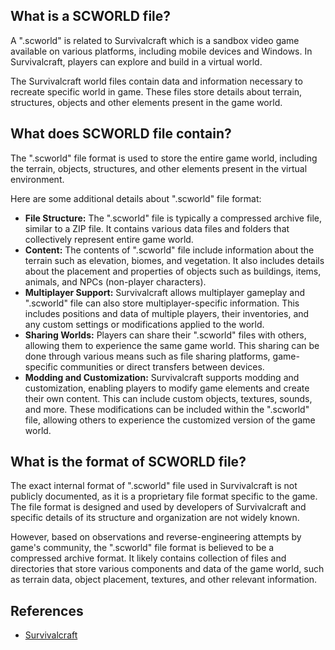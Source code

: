 ## What is a SCWORLD file?

A ".scworld" is related to Survivalcraft which is a sandbox video game available on various platforms, including mobile devices and Windows. In Survivalcraft, players can explore and build in a virtual world.

The Survivalcraft world files contain data and information necessary to recreate specific world in game. These files store details about terrain, structures, objects and other elements present in the game world.

## What does SCWORLD file contain?

The ".scworld" file format is used to store the entire game world, including the terrain, objects, structures, and other elements present in the virtual environment.

Here are some additional details about ".scworld" file format:

- **File Structure:** The ".scworld" file is typically a compressed archive file, similar to a ZIP file. It contains various data files and folders that collectively represent entire game world.
- **Content:** The contents of ".scworld" file include information about the terrain such as elevation, biomes, and vegetation. It also includes details about the placement and properties of objects such as buildings, items, animals, and NPCs (non-player characters).
- **Multiplayer Support:** Survivalcraft allows multiplayer gameplay and ".scworld" file can also store multiplayer-specific information. This includes positions and data of multiple players, their inventories, and any custom settings or modifications applied to the world.
- **Sharing Worlds:** Players can share their ".scworld" files with others, allowing them to experience the same game world. This sharing can be done through various means such as file sharing platforms, game-specific communities or direct transfers between devices.
- **Modding and Customization:** Survivalcraft supports modding and customization, enabling players to modify game elements and create their own content. This can include custom objects, textures, sounds, and more. These modifications can be included within the ".scworld" file, allowing others to experience the customized version of the game world.

## What is the format of SCWORLD file?

The exact internal format of ".scworld" file used in Survivalcraft is not publicly documented, as it is a proprietary file format specific to the game. The file format is designed and used by developers of Survivalcraft and specific details of its structure and organization are not widely known.

However, based on observations and reverse-engineering attempts by game's community, the ".scworld" file format is believed to be a compressed archive format. It likely contains collection of files and directories that store various components and data of the game world, such as terrain data, object placement, textures, and other relevant information.

## References
* [Survivalcraft](https://en.wikipedia.org/wiki/Survivalcraft)
